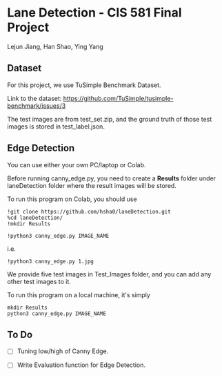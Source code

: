 # Lane Detection - CIS 581 Final Project
Lejun Jiang, Han Shao, Ying Yang

## Dataset
For this project, we use TuSimple Benchmark Dataset. 

Link to the dataset: https://github.com/TuSimple/tusimple-benchmark/issues/3

The test images are from test_set.zip, and the ground truth of those test images is stored in
test_label.json.

## Edge Detection
You can use either your own PC/laptop or Colab.

Before running canny_edge.py, you need to create a **Results** folder 
under laneDetection folder where the result images will be stored.

To run this program on Colab, you should use
```commandline
!git clone https://github.com/hsha0/laneDetection.git
%cd laneDetection/
!mkdir Results
```
```
!python3 canny_edge.py IMAGE_NAME
```
i.e.
```commandline
!python3 canny_edge.py 1.jpg
```

We provide five test images in Test_Images folder, and you can add any other 
test images to it.

To run this program on a local machine, it's simply
```commandline
mkdir Results
python3 canny_edge.py IMAGE_NAME
```

## To Do

- [ ] Tuning low/high of Canny Edge.
- [ ] Write Evaluation function for Edge Detection.

